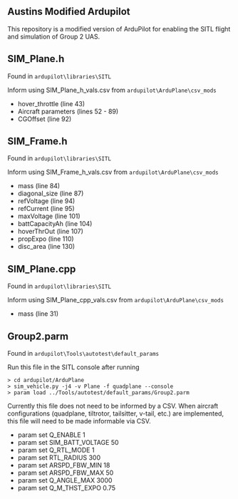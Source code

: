 ## Austins Modified Ardupilot

This repository is a modified version of ArduPilot for enabling the SITL flight and simulation of Group 2 UAS.

## SIM_Plane.h

Found in ``` ardupilot\libraries\SITL ```

Inform using SIM_Plane_h_vals.csv from ``` ardupilot\ArduPlane\csv_mods ```

* hover_throttle (line 43)
* Aircraft parameters (lines 52 - 89)
* CGOffset (line 92)

## SIM_Frame.h

Found in ``` ardupilot\libraries\SITL ```

Inform using SIM_Frame_h_vals.csv from ``` ardupilot\ArduPlane\csv_mods ```

* mass (line 84)
* diagonal_size (line 87)
* refVoltage (line 94)
* refCurrent (line 95)
* maxVoltage (line 101)
* battCapacityAh (line 104)
* hoverThrOut (line 107)
* propExpo (line 110)
* disc_area (line 130)

## SIM_Plane.cpp

Found in ``` ardupilot\libraries\SITL ```

Inform using SIM_Plane_cpp_vals.csv from ``` ardupilot\ArduPlane\csv_mods ```

* mass (line 31)

## Group2.parm

Found in ``` ardupilot\Tools\autotest\default_params ```

Run this file in the SITL console after running
```
> cd ardupilot/ArduPlane
> sim_vehicle.py -j4 -v Plane -f quadplane --console
> param load ../Tools/autotest/default_params/Group2.parm
```

Currently this file does not need to be informed by a CSV. When aircraft configurations (quadplane, tiltrotor, tailsitter, v-tail, etc.) are implemented, this file will need to be made informable via CSV.

* param set Q_ENABLE 1
* param set SIM_BATT_VOLTAGE 50
* param set Q_RTL_MODE 1
* param set RTL_RADIUS 300
* param set ARSPD_FBW_MIN 18
* param set ARSPD_FBW_MAX 50
* param set Q_ANGLE_MAX 3000
* param set Q_M_THST_EXPO 0.75
